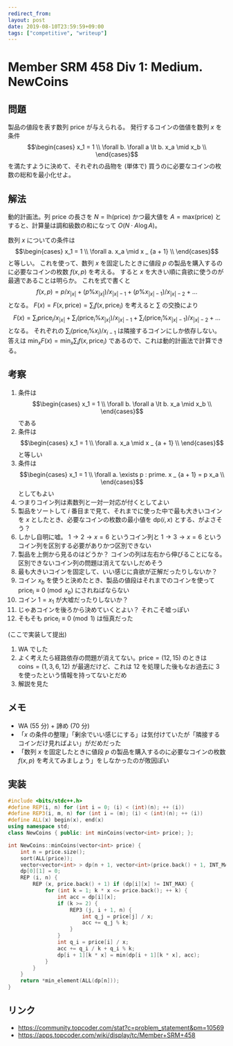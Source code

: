 ```yaml
---
redirect_from:
layout: post
date: 2019-08-10T23:59:59+09:00
tags: ["competitive", "writeup"]
---
```


# Member SRM 458 Div 1: Medium. NewCoins

## 問題

製品の値段を表す数列 $\mathrm{price}$ が与えられる。
発行するコインの価値を数列 $x$ を条件 $$\begin{cases}
        x_1 = 1 \\
        \forall b. \forall a \lt b. x_a \mid x_b \\
\end{cases}$$ を満たすように決めて、それぞれの品物を (単体で) 買うのに必要なコインの枚数の総和を最小化せよ。

## 解法

動的計画法。列 $\mathrm{price}$ の長さを $N = \mathrm{lh}(\mathrm{price})$ かつ最大値を $A = \mathrm{max}(\mathrm{price})$ とすると、計算量は調和級数の和になって $O(N \cdot A \log A)$。

数列 $x$ についての条件は $$\begin{cases}
    x_1 = 1 \\
    \forall a. x_a \mid x _ {a + 1} \\
\end{cases}$$ と等しい。
これを使って、数列 $x$ を固定したときに値段 $p$ の製品を購入するのに必要なコインの枚数 $f(x, p)$ を考える。
すると $x$ を大きい順に貪欲に使うのが最適であることは明らか。
これを式で書くと $$f(x, p) = p / x _ {|x|} + (p \% x _ {|x|}) / x _ {|x| - 1} + (p \% x _ {|x| - 1}) / x _ {|x| - 2} + \dots$$ となる。
$F(x) = F(x, \mathrm{price}) = \sum_i f(x, \mathrm{price} _ i)$ を考えると $\sum$ の交換により
$$F(x) = \sum_i \mathrm{price} _ i / x _ {|x|} + \sum_i (\mathrm{price} _ i \% x _ {|x|}) / x _ {|x| - 1} + \sum_i (\mathrm{price} _ i \% x _ {|x| - 1}) / x _ {|x| - 2} + \dots$$ となる。
それぞれの $\sum_i (\mathrm{price} _ i \% x _ i) / x _ {i - 1}$ は隣接するコインにしか依存しない。
答えは $\min_x F(x) = \min_x \sum_i f(x, \mathrm{price} _ i)$ であるので、これは動的計画法で計算できる。

## 考察

1.  条件は $$\begin{cases}
        x_1 = 1 \\
        \forall b. \forall a \lt b. x_a \mid x_b \\
    \end{cases}$$ である
1.  条件は $$\begin{cases}
        x_1 = 1 \\
        \forall a. x_a \mid x _ {a + 1} \\
    \end{cases}$$ と等しい
1.  条件は $$\begin{cases}
        x_1 = 1 \\
        \forall a. \exists p : prime. x _ {a + 1} = p x_a \\
    \end{cases}$$ としてもよい
1.  つまりコイン列は素数列と一対一対応が付くとしてよい
1.  製品をソートして $i$ 番目まで見て、それまでに使った中で最も大きいコインを $x$ としたとき、必要なコインの枚数の最小値を $\mathrm{dp}(i, x)$ とする、がよさそう？
1.  しかし自明に嘘。 $1 \to 2 \to x = 6$ というコイン列と $1 \to 3 \to x = 6$ というコイン列を区別する必要がありかつ区別できない
1.  製品を上側から見るのはどうか？ コインの列は左右から伸びることになる。区別できないコイン列の問題は消えてないしだめそう
1.  最も大きいコインを固定して、いい感じに貪欲が正解だったりしないか？
1.  コイン $x_b$ を使うと決めたとき、製品の値段はそれまでのコインを使って $\mathrm{price} _ i \equiv 0 \pmod{x_b}$ にされねばならない
1.  コイン $1 = x_1$ が大嘘だったりしないか？
1.  じゃあコインを後ろから決めていくとよい？ それこそ嘘っぽい
1.  そもそも $\mathrm{price} _ i \equiv 0 \pmod{1}$ は恒真だった

(ここで実装して提出)

1.  WA でした
1.  よく考えたら経路依存の問題が消えてない。$\mathrm{price} = ( 12, 15 )$ のときは $\mathrm{coins} = (1, 3, 6, 12)$ が最適だけど、これは $12$ を処理した後もなお過去に $3$ を使ったという情報を持ってないとだめ
1.  解説を見た

## メモ

-   WA (55 分) + 諦め (70 分)
-   「$x$ の条件の整理」「剰余でいい感じにする」は気付けていたが「隣接するコインだけ見ればよい」がだめだった
-   「数列 $x$ を固定したときに値段 $p$ の製品を購入するのに必要なコインの枚数 $f(x, p)$ を考えてみましょう」をしなかったのが敗因ぽい

## 実装

``` c++
#include <bits/stdc++.h>
#define REP(i, n) for (int i = 0; (i) < (int)(n); ++ (i))
#define REP3(i, m, n) for (int i = (m); (i) < (int)(n); ++ (i))
#define ALL(x) begin(x), end(x)
using namespace std;
class NewCoins { public: int minCoins(vector<int> price); };

int NewCoins::minCoins(vector<int> price) {
    int n = price.size();
    sort(ALL(price));
    vector<vector<int> > dp(n + 1, vector<int>(price.back() + 1, INT_MAX));
    dp[0][1] = 0;
    REP (i, n) {
        REP (x, price.back() + 1) if (dp[i][x] != INT_MAX) {
            for (int k = 1; k * x <= price.back(); ++ k) {
                int acc = dp[i][x];
                if (k >= 2) {
                    REP3 (j, i + 1, n) {
                        int q_j = price[j] / x;
                        acc += q_j % k;
                    }
                }
                int q_i = price[i] / x;
                acc += q_i / k + q_i % k;
                dp[i + 1][k * x] = min(dp[i + 1][k * x], acc);
            }
        }
    }
    return *min_element(ALL(dp[n]));
}
```

## リンク

-   <https://community.topcoder.com/stat?c=problem_statement&pm=10569>
-   <https://apps.topcoder.com/wiki/display/tc/Member+SRM+458>
